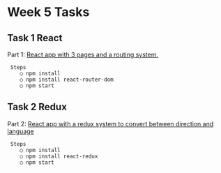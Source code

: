 # Week 5 Tasks

## Task 1 React 

  Part 1: [React app with 3 pages and a routing system.](https://github.com/x39OME/Ustudy-Application-Development-Camp/tree/main/Week%205/Tasks/react-router-task-1)
  ```
   Steps
      ○ npm install
      ○ npm install react-router-dom
      ○ npm start
  ```
## Task 2 Redux 

  Part 2: [React app with a redux system to convert between direction and language](https://github.com/x39OME/Ustudy-Application-Development-Camp/tree/main/Week%205/Tasks/react-redux-task-2)
  ```
   Steps
      ○ npm install
      ○ npm install react-redux
      ○ npm start
  ```

